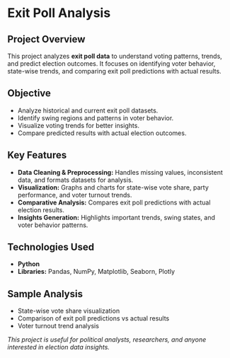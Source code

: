 # Exit Poll Analysis

## Project Overview
This project analyzes **exit poll data** to understand voting patterns, trends, and predict election outcomes. It focuses on identifying voter behavior, state-wise trends, and comparing exit poll predictions with actual results.

## Objective
- Analyze historical and current exit poll datasets.
- Identify swing regions and patterns in voter behavior.
- Visualize voting trends for better insights.
- Compare predicted results with actual election outcomes.

## Key Features
- **Data Cleaning & Preprocessing:** Handles missing values, inconsistent data, and formats datasets for analysis.  
- **Visualization:** Graphs and charts for state-wise vote share, party performance, and voter turnout trends.  
- **Comparative Analysis:** Compares exit poll predictions with actual election results.  
- **Insights Generation:** Highlights important trends, swing states, and voter behavior patterns.

## Technologies Used
- **Python**  
- **Libraries:** Pandas, NumPy, Matplotlib, Seaborn, Plotly  

## Sample Analysis
- State-wise vote share visualization  
- Comparison of exit poll predictions vs actual results  
- Voter turnout trend analysis  

*This project is useful for political analysts, researchers, and anyone interested in election data insights.*
